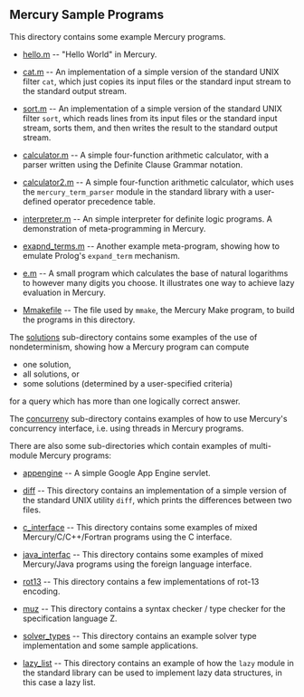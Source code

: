 Mercury Sample Programs
-----------------------

This directory contains some example Mercury programs.

* [hello.m](hello.m) -- "Hello World" in Mercury.

* [cat.m](cat.m) -- An implementation of a simple version of the standard UNIX
  filter `cat`, which just copies its input files or the standard input stream
  to the standard output stream.

* [sort.m](sort.m) -- An implementation of a simple version of the standard
  UNIX filter `sort`, which reads lines from its input files or the standard
  input stream, sorts them, and then writes the result to the standard output
  stream.

* [calculator.m](calculator.m) -- A simple four-function arithmetic calculator,
  with a parser written using the Definite Clause Grammar notation.

* [calculator2.m](calculator2.m) -- A simple four-function arithmetic
  calculator, which uses the `mercury_term_parser` module in the standard
  library with a user-defined operator precedence table.

* [interpreter.m](interpreter.m) -- An simple interpreter for definite logic
  programs. A demonstration of meta-programming in Mercury.

* [exapnd_terms.m](expand_terms.m) -- Another example meta-program, showing how
  to emulate Prolog's `expand_term` mechanism.

* [e.m](e.m) -- A small program which calculates the base of natural logarithms
  to however many digits you choose. It illustrates one way to achieve lazy
  evaluation in Mercury.

* [Mmakefile](Mmakefile) -- The file used by `mmake`, the Mercury Make program,
  to build the programs in this directory.

The [solutions](solutions) sub-directory contains some examples of the use of
nondeterminism, showing how a Mercury program can compute 

- one solution,
- all solutions, or
- some solutions (determined by a user-specified criteria)

for a query which has more than one logically correct answer.

The [concurreny](concurrency) sub-directory contains examples of how to use
Mercury's concurrency interface, i.e. using threads in Mercury programs.

There are also some sub-directories which contain examples of multi-module
Mercury programs:

* [appengine](appengine) -- A simple Google App Engine servlet.

* [diff](diff) -- This directory contains an implementation of a simple version
  of the standard UNIX utility `diff`, which prints the differences between two
  files.

* [c_interface](c_interface) -- This directory contains some examples of mixed
  Mercury/C/C++/Fortran programs using the C interface.

* [java_interfac](java_interface) -- This directory contains some examples of
  mixed Mercury/Java programs using the foreign language interface.

* [rot13](rot13) -- This directory contains a few implementations of rot-13
  encoding.

* [muz](muz) -- This directory contains a syntax checker / type checker for the
  specification language Z.

* [solver_types](solver_types) -- This directory contains an example solver
  type implementation and some sample applications.

* [lazy_list](lazy_list) -- This directory contains an example of how the
  `lazy` module in the standard library can be used to implement lazy data
  structures, in this case a lazy list.
